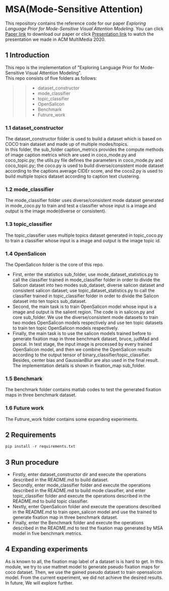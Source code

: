 # MSA(Mode-Sensitive Attention)
This repository contains the reference code for our paper _Exploring Language Prior for Mode-Sensitive Visual Attention Modeling_. You can click [Paper link](https://drive.google.com/file/u/0/d/1bzKWpMIF4FxxJzKxTIqhBrpCgpIP-lhb/view) to download our paper or click [Presentation link](https://dl.acm.org/doi/abs/10.1145/3394171.3414008) to watch the presentation we made in ACM MultiMedia 2020.  

## 1 Introduction

This repo is the implementation of "Exploring Language Prior for Mode-Sensitive Visual Attention Modeling".  
This repo consists of five folders as follows:  

>> - dataset_constructor
>> - mode_classifier
>> - topic_classifier
>> - OpenSalicon
>> - Benchmark
>> - Futrure_work

### 1.1 dataset_constructor

The dataset_constructor folder is used to build a dataset which is based on COCO train dataset and made up of multiple modes/topics.  
In this folder, the sub_folder caption_metrics provides the compute methods of image caption metrics which are used in coco_mode.py and coco_topic.py; the utils.py file defines the parameters in coco_mode.py and coco_topic.py; the coco.py is used to build diverse/consistent mode dataset according to the captions average CIDEr score, and the coco2.py is used to build multiple topics dataset according to caption text clustering.  

### 1.2 mode_classifier

The mode_classifier folder uses diverse/consistent mode dataset generated in mode_coco.py to train and test a classifier whose input is a image and output is the image mode(diverse or consistent).  

### 1.3 topic_classifier

The topic_classifier uses multiple topics dataset generated in topic_coco.py to train a classifier whose input is a image and output is the image topic id.  

### 1.4 OpenSalicon

The OpenSalicon folder is the core of this repo.  

- First, enter the statistics sub_folder, use mode_dataset_statistics.py to call the classifier trained in mode_classifier folder in order to divide the Salicon dataset into two modes sub_dataset, diverse salicon dataset and consistent salicon dataset; use topic_dataset_statistics.py to call the classifier trained in topic_classifier folder in order to divide the Salicon dataset into ten topics sub_dataset.  
- Second, the main task is to train OpenSalicon model whose input is a image and output is the salient region. The code is in salicon.py and core sub_folder. We use the diverse/consistent mode datasets to train two modes OpenSalicon models respectively and use ten topic datasets to train ten topic OpenSalicon models respectively.  
- Finally, the main task is to use the salicon models trained before to generate fixation map in three benchmark dataset, bruce, judMad and pascal. In test stage, the input image is processed by every trained OpenSalicon model, and then we combine the OpenSalicon results according to the output tensor of binary_classifier/topic_classifier. Besides, center bias and GaussianBlur are also used in the final result. The implementation details is shown in fixation_map sub_folder.  

### 1.5 Benchmark

The benchmark folder contains matlab codes to test the generated fixation maps in three benchmark dataset.  

### 1.6 Future work

The Futrure_work folder contains some expanding experiments.  

## 2 Requirements

```python
pip install -r requirements.txt
```

## 3 Run procedure

- Firstly, enter dataset_constructor dir and execute the operations described in the README.md to build dataset.  
- Secondly, enter mode_classifier folder and execute the operations described in the README.md to build mode classifier, and enter topic_classifier folder and execute the operations described in the README.md to build topic classifier.  
- Nextly, enter OpenSalicon folder and execute the operations described in the README.md to train open_salicon model and use the trained to generate fixation map in three benchmark dataset.  
- Finally, enter the Benchmark folder and execute the operations described in the README.md to test the fixation map generated by MSA model in five benchmark metrics.  

## 4 Expanding experiments

As is known to all, the fixation map label of a dataset is is hard to get. In this module, we try to use mattnet model to generate pseudo fixation maps for coco dataset. Then, we use the gained pseudo dataset to train opensalicon model. From the current experiment, we did not achieve the desired results. In future, We will explore further.
